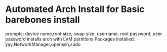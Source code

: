 # Automated Arch Install for Basic barebones install

prompts: device name,root size, swap size, username, root password, user password
installs arch with LVM partitions 
Packages installed: yay,NetworkManager,openssh,sudo
